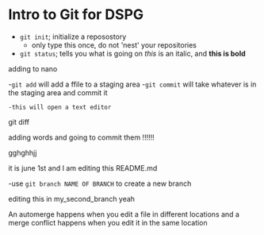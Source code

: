 # Intro to Git for DSPG

- `git init`; initialize a reposostory
    - only type this once, do not 'nest' your repositories
- `git status`; tells you what is going on
*this* is an italic, and **this is bold**

adding to nano 

-`git add` will add a ffile to a staging area
-`git commit` will take whatever is in the staging area and commit it 

    -this will open a text editor
git diff

adding words and going to commit them !!!!!!


gghghhjj

it is june 1st and I am editing this README.md 


-use `git branch NAME OF BRANCH` to create a new branch 


editing this in my_second_branch yeah

An automerge happens when you edit a file in different locations
and a merge conflict happens when you edit it in the same location



